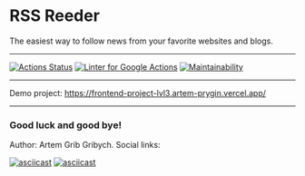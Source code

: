 # RSS Reeder
The easiest way to follow news from your favorite websites and blogs.
* * *
[![Actions Status](https://github.com/artem-prygin/frontend-project-lvl3/workflows/hexlet-check/badge.svg)](https://github.com/artem-prygin/frontend-project-lvl3/actions)
[![Linter for Google Actions](https://github.com/artem-prygin/frontend-project-lvl3/workflows/Linter%20Github%20Actions/badge.svg)](https://github.com/artem-prygin/frontend-project-lvl3/actions?query=workflow%3A%22Linter+Github+Actions%22)
[![Maintainability](https://api.codeclimate.com/v1/badges/bc3956b8ea26a280ef42/maintainability)](https://codeclimate.com/github/artem-prygin/frontend-project-lvl3/maintainability)
* * *
Demo project: https://frontend-project-lvl3.artem-prygin.vercel.app/
* * *
### Good luck and good bye!
Author: Artem Grib Gribych. Social links:

[![asciicast](https://upload.wikimedia.org/wikipedia/commons/thumb/2/21/VK.com-logo.svg/32px-VK.com-logo.svg.png)](https://vk.com/gribgribych)
[![asciicast](https://upload.wikimedia.org/wikipedia/commons/thumb/9/96/Instagram.svg/32px-Instagram.svg.png)](https://www.instagram.com/mushroomsgram/)